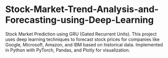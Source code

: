 # Stock-Market-Trend-Analysis-and-Forecasting-using-Deep-Learning
Stock Market Prediction using GRU (Gated Recurrent Units). This project uses deep learning techniques to forecast stock prices for companies like Google, Microsoft, Amazon, and IBM based on historical data. Implemented in Python with PyTorch, Pandas, and Plotly for visualization.
